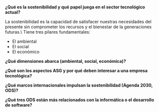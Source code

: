 **¿Qué es la sostenibilidad y qué papel juega en el sector tecnológico actual?**


La sostenibilidad es la capacidad de satisfacer nuestras necesidades del presente sin comprometer los recursos y el bienestar de la generaciones futuras.\ Tiene tres pilares fundamentales:
<ul>
  <li>El ambiental</li>
  <li>El social</li>
  <li>El económico</li>
</ul>

**¿Qué dimensiones abarca (ambiental, social, económica)?**

**¿Qué son los aspectos ASG y por qué deben interesar a una empresa tecnológica?**

**¿Qué marcos internacionales impulsan la sostenibilidad (Agenda 2030, ODS)?**

**¿Qué tres ODS están más relacionados con la informática o el desarrollo de software?**
